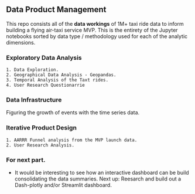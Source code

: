 
## Data Product Management 

This repo consists all of the **data workings** of 1M+ taxi ride data to inform building a flying air-taxi service MVP.
This is the entirety of the Jupyter notebooks sorted by data type / methodology used for each of the analytic dimensions.


### Exploratory Data Analysis

    1. Data Exploration.
    2. Geographical Data Analysis - Geopandas.
    3. Temporal Analysis of the Taxt rides.
    4. User Research Questionarrie


### Data Infrastructure

Figuring the growth of events with the time series data. 


### Iterative Product Design 

    1. AARRR Funnel analysis from the MVP launch data.
    2. User Research Analysis. 
    

### For next part.

- It would be interesting to see how an interactive dashboard can be build consolidating the data summaries.
Next up: Reesarch and build out a Dash-plotly and/or Streamlit dashboard. 
